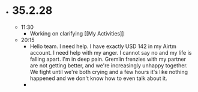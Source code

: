 - # 35.2.28
	- 11:30
		- Working on clarifying [[My Activities]]
	- 20:15
		- Hello team. I need help. I have exactly USD 142 in my Airtm account. I need help with my anger. I cannot say no and my life is falling apart. I'm in deep pain. Gremlin frenzies with my partner are not getting better, and we're increasingly unhappy together. We fight until we're both crying and a few hours it's like nothing happened and we don't know how to even talk about it.
		-